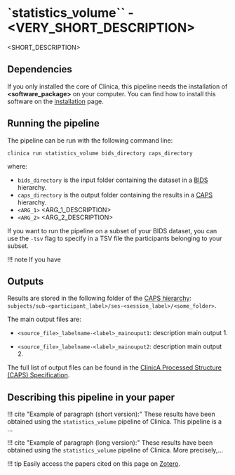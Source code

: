 # `statistics_volume`` - <VERY_SHORT_DESCRIPTION>

<SHORT_DESCRIPTION>


## Dependencies
<!-- If you installed the docker image of Clinica, nothing is required. -->
If you only installed the core of Clinica, this pipeline needs the installation of **<software_package>** on your computer. You can find how to install this software on the [installation](../#installing-clinica-from-source) page.


## Running the pipeline
The pipeline can be run with the following command line:

```
clinica run statistics_volume bids_directory caps_directory
```
where:

  - `bids_directory` is the input folder containing the dataset in a [BIDS](../BIDS) hierarchy.
  - `caps_directory` is the output folder containing the results in a [CAPS](../CAPS) hierarchy.
  - `<ARG_1>` <ARG_1_DESCRIPTION>
  - `<ARG_2>` <ARG_2_DESCRIPTION>

If you want to run the pipeline on a subset of your BIDS dataset, you can use the `-tsv` flag to specify in a TSV file the participants belonging to your subset.

!!! note
    If you have


## Outputs

Results are stored in the following folder of the [CAPS hierarchy](docs/CAPS): `subjects/sub-<participant_label>/ses-<session_label>/<some_folder>`.

The main output files are:

  - `<source_file>_labelname-<label>_mainouput1`: description main output 1.

  - `<source_file>_labelname-<label>_mainouput2`: description main output 2.

The full list of output files can be found in the [ClinicA Processed Structure (CAPS) Specification](https://docs.google.com/document/d/14mjXbqRceHK0fD0BIONniLK713zY7DbQHJEV7kxqsd8/edit#heading=h.f4ddnk971gkn).


<!--## Visualization of the results-->

<!--!!! note-->
<!--    The visualization command is not available for the moment. Please come back later, this section will be updated ASAP.-->


## Describing this pipeline in your paper

<!--You can have a single version for your pipeline-->

!!! cite "Example of paragraph (short version):"
    These results have been obtained using the `statistics_volume` pipeline of Clinica. This pipeline is a ...

!!! cite "Example of paragraph (long version):"
    These results have been obtained using the `statistics_volume` pipeline of Clinica. More precisely,...

!!! tip
    Easily access the papers cited on this page on [Zotero](https://www.zotero.org/groups/1517933/aramis_clinica/items/collectionKey/2DHP3WXH).
